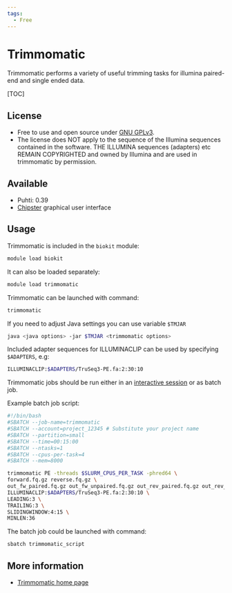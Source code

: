 ```yaml
---
tags:
  - Free
---
```


# Trimmomatic

Trimmomatic performs a variety of useful trimming tasks for illumina paired-end and single ended data.

[TOC]

## License

- Free to use and open source under [GNU GPLv3](https://www.gnu.org/licenses/gpl-3.0.html).
- The license does NOT apply to the sequence of the Illumina sequences contained in the software.
THE ILLUMINA sequences (adapters) etc REMAIN COPYRIGHTED and owned by Illumina and are used in trimmomatic by permission.

## Available

- Puhti: 0.39
- [Chipster](https://chipster.csc.fi) graphical user interface

## Usage

Trimmomatic is included in the `biokit` module:

```bash
module load biokit
```

It can also be loaded separately:

```bash
module load trimmomatic
```

Trimmomatic can be launched with command:

```bash
trimmomatic
```

If you need to adjust Java settings you can use variable `$TMJAR`

```bash
java <java options> -jar $TMJAR <trimmomatic options>
```

Included adapter sequences for ILLUMINACLIP can be used by specifying `$ADAPTERS`, e.g:

```bash
ILLUMINACLIP:$ADAPTERS/TruSeq3-PE.fa:2:30:10
```

Trimmomatic jobs should be run either in an [interactive session](../computing/running/interactive-usage.md) or as batch job.

Example batch job script:

```bash
#!/bin/bash
#SBATCH --job-name=trimmomatic
#SBATCH --account=project_12345 # Substitute your project name
#SBATCH --partition=small
#SBATCH --time=00:15:00
#SBATCH --ntasks=1
#SBATCH --cpus-per-task=4
#SBATCH --mem=8000

trimmomatic PE -threads $SLURM_CPUS_PER_TASK -phred64 \
forward.fq.gz reverse.fq.gz \
out_fw_paired.fq.gz out_fw_unpaired.fq.gz out_rev_paired.fq.gz out_rev_unpaired.fq.gz \
ILLUMINACLIP:$ADAPTERS/TruSeq3-PE.fa:2:30:10 \
LEADING:3 \
TRAILING:3 \
SLIDINGWINDOW:4:15 \
MINLEN:36
```

The batch job could be launched with command:

```bash
sbatch trimmomatic_script
```

## More information

* [Trimmomatic home page](http://www.usadellab.org/cms/?page=trimmomatic)
